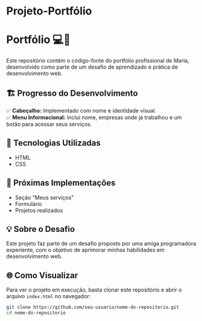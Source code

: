 # Projeto-Portfólio
# Portfólio 💻🚀  

Este repositório contém o código-fonte do portfólio profissional de Maria, desenvolvido como parte de um desafio de aprendizado e prática de desenvolvimento web.  

## 🏗️ Progresso do Desenvolvimento  
✅ **Cabeçalho:** Implementado com nome e identidade visual.  
✅ **Menu Informacional:** Inclui nome, empresas onde já trabalhou e um botão para acessar seus serviços.  

## 📌 Tecnologias Utilizadas  
- HTML  
- CSS  

## 🔧 Próximas Implementações  
- Seção "Meus serviços"  
- Formulário 
- Projetos realizados

## 💡 Sobre o Desafio  
Este projeto faz parte de um desafio proposto por uma amiga programadora experiente, com o objetivo de aprimorar minhas habilidades em desenvolvimento web.  

## 🌐 Como Visualizar  
Para ver o projeto em execução, basta clonar este repositório e abrir o arquivo `index.html` no navegador:  

```bash
git clone https://github.com/seu-usuario/nome-do-repositorio.git
cd nome-do-repositorio
